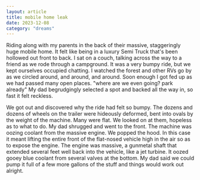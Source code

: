 ```yaml
---
layout: article
title: mobile home leak
date: 2023-12-08
category: "dreams"
---
```


Riding along with my parents in the back of their massive, staggeringly huge mobile home. It felt like being in a luxury Semi Truck that's been hollowed out front to back. I sat on a couch, talking across the way to a friend as we rode through a campground. It was a very bumpy ride, but we kept ourselves occupied chatting. I watched the forest and other RVs go by as we circled around, and around, and around. Soon enough I got fed up as we had passed many open places. 
"where are we even going? park already"
My dad begrudgingly selected a spot and backed all the way in, so fast it felt reckless.

We got out and discovered why the ride had felt so bumpy. The dozens and dozens of wheels on the trailer were hideously deformed, bent into ovals by the weight of the machine. Many were flat. We looked on at them, hopeless as to what to do. My dad shrugged and went to the front. The machine was oozing coolant from the massive engine. We popped the hood. In this case it meant lifting the entire front of the flat-nosed vehicle high in the air so as to expose the engine. The engine was massive, a gunmetal shaft that extended several feet well back into the vehicle, like a jet turbine. It oozed gooey blue coolant from several valves at the bottom. My dad said we could pump it full of a few more gallons of the stuff and things would work out alright.
